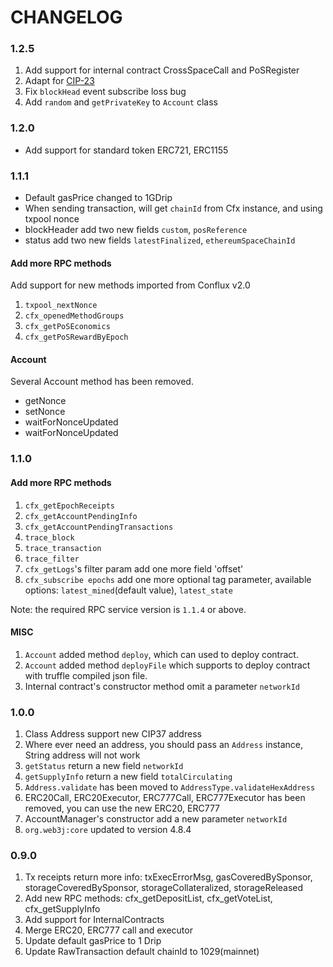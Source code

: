 # CHANGELOG

### 1.2.5

1. Add support for internal contract CrossSpaceCall and PoSRegister
2. Adapt for [CIP-23](https://github.com/Conflux-Chain/CIPs/blob/master/CIPs/cip-23.md)
3. Fix `blockHead` event subscribe loss bug
4. Add `random` and `getPrivateKey` to `Account` class

### 1.2.0

* Add support for standard token ERC721, ERC1155

### 1.1.1

* Default gasPrice changed to 1GDrip
* When sending transaction, will get `chainId` from Cfx instance, and using txpool nonce
* blockHeader add two new fields `custom`, `posReference`
* status add two new fields `latestFinalized`, `ethereumSpaceChainId`

#### Add more RPC methods

Add support for new methods imported from Conflux v2.0

1. `txpool_nextNonce`
2. `cfx_openedMethodGroups`
3. `cfx_getPoSEconomics`
4. `cfx_getPoSRewardByEpoch`

#### Account

Several Account method has been removed.

* getNonce
* setNonce
* waitForNonceUpdated
* waitForNonceUpdated

### 1.1.0

#### Add more RPC methods
1. `cfx_getEpochReceipts`
2. `cfx_getAccountPendingInfo`
3. `cfx_getAccountPendingTransactions`
4. `trace_block`
5. `trace_transaction`
6. `trace_filter`
7. `cfx_getLogs`'s filter param add one more field 'offset'
8. `cfx_subscribe epochs` add one more optional tag parameter, available options: `latest_mined`(default value), `latest_state`

Note: the required RPC service version is `1.1.4` or above.

#### MISC

1. `Account` added method `deploy`, which can used to deploy contract.
2. `Account` added method `deployFile` which supports to deploy contract with truffle compiled json file.
3. Internal contract's constructor method omit a parameter `networkId`

### 1.0.0

1. Class Address support new CIP37 address
2. Where ever need an address, you should pass an `Address` instance, String address will not work
3. `getStatus` return a new field `networkId`
4. `getSupplyInfo` return a new field `totalCirculating`
5. `Address.validate` has been moved to `AddressType.validateHexAddress`
6. ERC20Call, ERC20Executor, ERC777Call, ERC777Executor has been removed, you can use the new ERC20, ERC777
7. AccountManager's constructor add a new parameter `networkId`
8. `org.web3j:core` updated to version 4.8.4


### 0.9.0

1. Tx receipts return more info: txExecErrorMsg, gasCoveredBySponsor, storageCoveredBySponsor, storageCollateralized, storageReleased
2. Add new RPC methods: cfx_getDepositList, cfx_getVoteList, cfx_getSupplyInfo
3. Add support for InternalContracts
4. Merge ERC20, ERC777 call and executor
5. Update default gasPrice to 1 Drip
6. Update RawTransaction default chainId to 1029(mainnet)